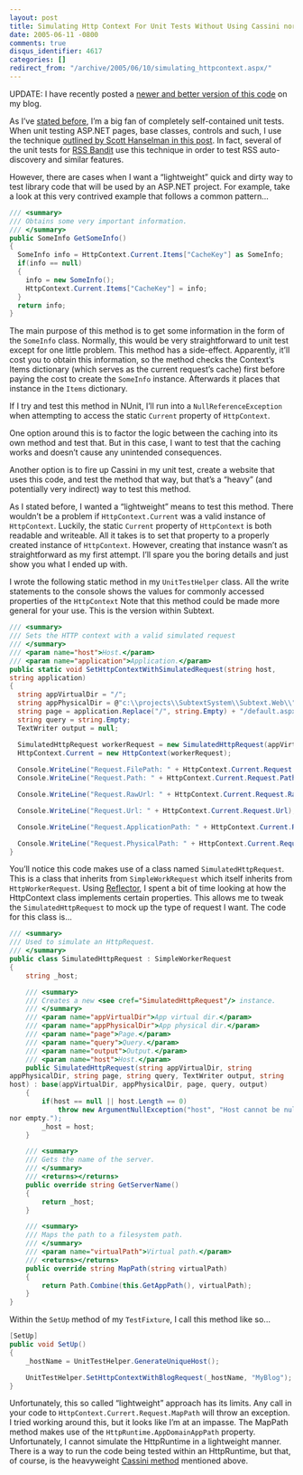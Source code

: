 ```yaml
---
layout: post
title: Simulating Http Context For Unit Tests Without Using Cassini nor IIS
date: 2005-06-11 -0800
comments: true
disqus_identifier: 4617
categories: []
redirect_from: "/archive/2005/06/10/simulating_httpcontext.aspx/"
---
```


UPDATE: I have recently posted a [newer and better version of this code](http://haacked.com/archive/2007/06/19/unit-tests-web-code-without-a-web-server-using-httpsimulator.aspx "HttpSimulator")
on my blog.

As I’ve [stated before](http://haacked.com/archive/2004/11/30/1687.aspx), I’m a big fan of completely self-contained unit tests. When unit testing ASP.NET pages, base classes, controls and such, I use the technique [outlined by Scott Hanselman in this post](http://www.hanselman.com/blog/PermaLink.aspx?guid=944a5284-6b8d-4366-81e8-2e241401e1b3).
In fact, several of the unit tests for [RSS Bandit](http://www.rssbandit.org/) use this technique in order to test RSS auto-discovery and similar features.

However, there are cases when I want a “lightweight” quick and dirty way to test library code that will be used by an ASP.NET project. For example, take a look at this very contrived example that follows a common pattern...

``` csharp
/// <summary>
/// Obtains some very important information.
/// </summary>
public SomeInfo GetSomeInfo()
{
  SomeInfo info = HttpContext.Current.Items["CacheKey"] as SomeInfo;
  if(info == null)
  {
    info = new SomeInfo();
    HttpContext.Current.Items["CacheKey"] = info;
  }
  return info;
}
```

The main purpose of this method is to get some information in the form of the `SomeInfo` class. Normally, this would be very straightforward to
unit test except for one little problem. This method has a side-effect. Apparently, it’ll cost you to obtain this information, so the method
checks the Context’s Items dictionary (which serves as the current request’s cache) first before paying the cost to create the `SomeInfo`
instance. Afterwards it places that instance in the `Items` dictionary.

If I try and test this method in NUnit, I’ll run into a `NullReferenceException` when attempting to access the static `Current` property of `HttpContext`.

One option around this is to factor the logic between the caching into its own method and test that. But in this case, I want to test that the
caching works and doesn’t cause any unintended consequences.

Another option is to fire up Cassini in my unit test, create a website that uses this code, and test the method that way, but that’s a “heavy”
(and potentially very indirect) way to test this method.

As I stated before, I wanted a “lightweight” means to test this method. There wouldn’t be a problem if `HttpContext.Current` was a valid
instance of `HttpContext`. Luckily, the static `Current` property of `HttpContext` is both readable and writeable. All it takes is to set
that property to a properly created instance of `HttpContext`. However, creating that instance wasn’t as straightforward as my first attempt.
I’ll spare you the boring details and just show you what I ended up with.

I wrote the following static method in my `UnitTestHelper` class. All the write statements to the console shows the values for commonly
accessed properties of the `HttpContext` Note that this method could be made more general for your use. This is the version within Subtext.

```csharp
/// <summary>
/// Sets the HTTP context with a valid simulated request
/// </summary>
/// <param name="host">Host.</param>
/// <param name="application">Application.</param>
public static void SetHttpContextWithSimulatedRequest(string host,
string application)
{
  string appVirtualDir = "/";
  string appPhysicalDir = @"c:\\projects\\SubtextSystem\\Subtext.Web\\";
  string page = application.Replace("/", string.Empty) + "/default.aspx";
  string query = string.Empty;
  TextWriter output = null;

  SimulatedHttpRequest workerRequest = new SimulatedHttpRequest(appVirtualDir, appPhysicalDir, page, query, output, host);
  HttpContext.Current = new HttpContext(workerRequest);
  
  Console.WriteLine("Request.FilePath: " + HttpContext.Current.Request.FilePath);
  Console.WriteLine("Request.Path: " + HttpContext.Current.Request.Path);

  Console.WriteLine("Request.RawUrl: " + HttpContext.Current.Request.RawUrl);

  Console.WriteLine("Request.Url: " + HttpContext.Current.Request.Url);

  Console.WriteLine("Request.ApplicationPath: " + HttpContext.Current.Request.ApplicationPath);

  Console.WriteLine("Request.PhysicalPath: " + HttpContext.Current.Request.PhysicalPath);
}
```

You’ll notice this code makes use of a class named `SimulatedHttpRequest`. This is a class that inherits from
`SimpleWorkRequest` which itself inherits from `HttpWorkerRequest`. Using [Reflector](http://www.aisto.com/roeder/dotnet/), I spent a bit of
time looking at how the HttpContext class implements certain properties. This allows me to tweak the `SimulatedHttpRequest` to mock up the type
of request I want. The code for this class is...

```csharp
/// <summary>
/// Used to simulate an HttpRequest.
/// </summary>
public class SimulatedHttpRequest : SimpleWorkerRequest
{
    string _host;

    /// <summary>
    /// Creates a new <see cref="SimulatedHttpRequest"/> instance.
    /// </summary>
    /// <param name="appVirtualDir">App virtual dir.</param>
    /// <param name="appPhysicalDir">App physical dir.</param>
    /// <param name="page">Page.</param>
    /// <param name="query">Query.</param>
    /// <param name="output">Output.</param>
    /// <param name="host">Host.</param>
    public SimulatedHttpRequest(string appVirtualDir, string
appPhysicalDir, string page, string query, TextWriter output, string
host) : base(appVirtualDir, appPhysicalDir, page, query, output)
    {
        if(host == null || host.Length == 0)
            throw new ArgumentNullException("host", "Host cannot be null
nor empty.");
        _host = host;
    }

    /// <summary>
    /// Gets the name of the server.
    /// </summary>
    /// <returns></returns>
    public override string GetServerName()
    {
        return _host;
    }

    /// <summary>
    /// Maps the path to a filesystem path.
    /// </summary>
    /// <param name="virtualPath">Virtual path.</param>
    /// <returns></returns>
    public override string MapPath(string virtualPath)
    {
        return Path.Combine(this.GetAppPath(), virtualPath);
    }
}
```

Within the `SetUp` method of my `TestFixture`, I call this method like so...

```csharp
[SetUp]
public void SetUp()
{
    _hostName = UnitTestHelper.GenerateUniqueHost();

    UnitTestHelper.SetHttpContextWithBlogRequest(_hostName, "MyBlog");
}
```

Unfortunately, this so called “lightweight” approach has its limits. Any call in your code to `HttpContext.Currert.Request.MapPath` will throw an
exception. I tried working around this, but it looks like I’m at an impasse. The MapPath method makes use of the
`HttpRuntime.AppDomainAppPath` property. Unfortunately, I cannot simulate the HttpRuntime in a lightweight manner. There is a way to run
the code being tested within an HttpRuntime, but that, of course, is the heavyweight [Cassini method](http://www.hanselman.com/blog/PermaLink.aspx?guid=944a5284-6b8d-4366-81e8-2e241401e1b3)
mentioned above.
